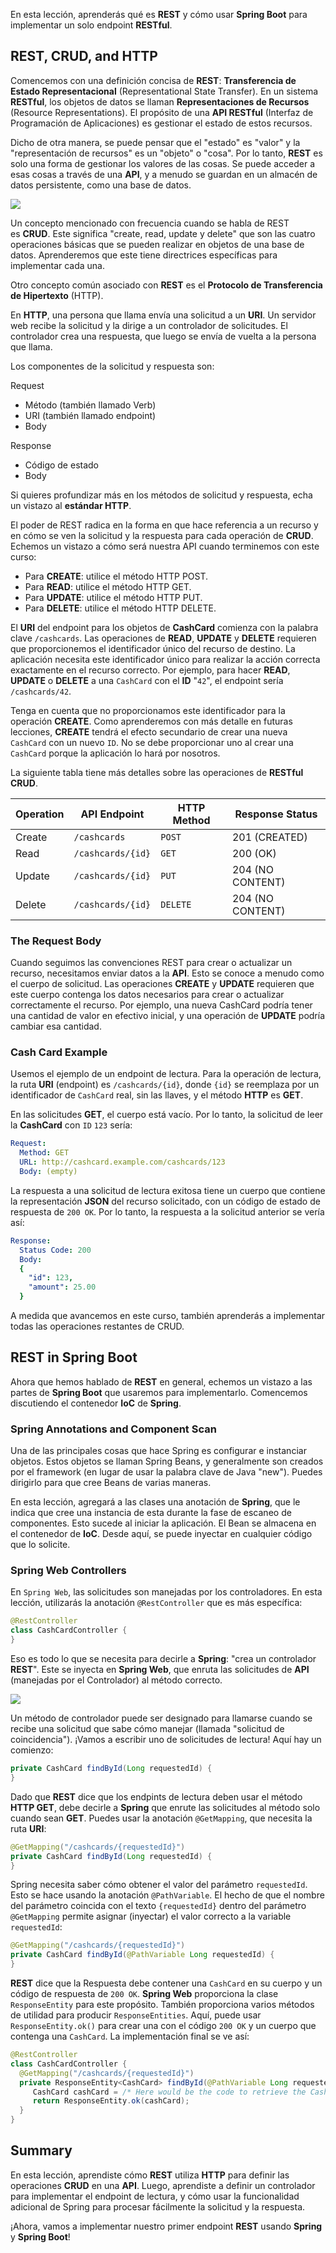 En esta lección, aprenderás qué es **REST** y cómo usar **Spring Boot** para implementar un solo endpoint **RESTful**.

## REST, CRUD, and HTTP

Comencemos con una definición concisa de **REST**: **Transferencia de Estado Representacional** (Representational State Transfer). En un sistema **RESTful**, los objetos de datos se llaman **Representaciones de Recursos** (Resource Representations). El propósito de una **API RESTful** (Interfaz de Programación de Aplicaciones) es gestionar el estado de estos recursos.

Dicho de otra manera, se puede pensar que el "estado" es "valor" y la "representación de recursos" es un "objeto" o "cosa".
Por lo tanto, **REST** es solo una forma de gestionar los valores de las cosas.
Se puede acceder a esas cosas a través de una **API**, y a menudo se guardan en un almacén de datos persistente, como una base de datos.

<img src="https://github.com/palmerovicdev/spring-certified-professional-course-es/blob/main/99-Assets/rest-http-flow.png">

Un concepto mencionado con frecuencia cuando se habla de REST es **CRUD**.
Este significa "create, read, update y delete" que son las cuatro operaciones básicas que se pueden realizar en objetos de una base de datos.
Aprenderemos que este tiene directrices específicas para implementar cada una.

Otro concepto común asociado con **REST** es el **Protocolo de Transferencia de Hipertexto** (HTTP). 

En **HTTP**, una persona que llama envía una solicitud a un **URI**. Un servidor web recibe la solicitud y la dirige a un controlador de solicitudes. El controlador crea una respuesta, que luego se envía de vuelta a la persona que llama.

Los componentes de la solicitud y respuesta son:

Request
- Método (también llamado Verb)
- URI (también llamado endpoint)
- Body

Response

- Código de estado
- Body

Si quieres profundizar más en los métodos de solicitud y respuesta, echa un vistazo al **estándar HTTP**.

El poder de REST radica en la forma en que hace referencia a un recurso y en cómo se ven la solicitud y la respuesta para cada operación de **CRUD**. Echemos un vistazo a cómo será nuestra API cuando terminemos con este curso:

- Para **CREATE**: utilice el método HTTP POST.
- Para **READ**: utilice el método HTTP GET.
- Para **UPDATE**: utilice el método HTTP PUT.
- Para **DELETE**: utilice el método HTTP DELETE.

El **URI** del endpoint para los objetos de **CashCard** comienza con la palabra clave `/cashcards`. Las operaciones de **READ**, **UPDATE** y 
**DELETE** requieren que proporcionemos el identificador único del recurso de destino. La aplicación necesita este identificador único para realizar la acción correcta exactamente en el recurso correcto. Por ejemplo, para hacer **READ**, **UPDATE** o **DELETE** a una `CashCard` con el **ID** "`42`", el endpoint sería `/cashcards/42`.

Tenga en cuenta que no proporcionamos este identificador para la operación **CREATE**. Como aprenderemos con más detalle en futuras lecciones, **CREATE** tendrá el efecto secundario de crear una nueva `CashCard` con un nuevo `ID`. No se debe proporcionar uno al crear una `CashCard` porque la aplicación lo hará por nosotros.

La siguiente tabla tiene más detalles sobre las operaciones de **RESTful CRUD**.

| Operation | API Endpoint      | HTTP Method | Response Status  |
| --------- | ----------------- | ----------- | ---------------- |
| Create    | `/cashcards`      | `POST`      | 201 (CREATED)    |
| Read      | `/cashcards/{id}` | `GET`       | 200 (OK)         |
| Update    | `/cashcards/{id}` | `PUT`       | 204 (NO CONTENT) |
| Delete    | `/cashcards/{id}` | `DELETE`    | 204 (NO CONTENT) |

### The Request Body

Cuando seguimos las convenciones REST para crear o actualizar un recurso, necesitamos enviar datos a la **API**. Esto se conoce a menudo como el 
cuerpo de solicitud. Las operaciones **CREATE** y **UPDATE** requieren que este cuerpo contenga los datos necesarios para crear o actualizar 
correctamente el recurso. Por ejemplo, una nueva CashCard podría tener una cantidad de valor en efectivo inicial, y una operación de **UPDATE** podría 
cambiar esa cantidad.

### Cash Card Example

Usemos el ejemplo de un endpoint de lectura. Para la operación de lectura, la ruta **URI** (endpoint) es `/cashcards/{id}`, donde `{id}` se reemplaza por un identificador de `CashCard` real, sin las llaves, y el método **HTTP** es **GET**.

En las solicitudes **GET**, el cuerpo está vacío. Por lo tanto, la solicitud de leer la **CashCard** con `ID` `123` sería:
  
```yaml
Request:
  Method: GET
  URL: http://cashcard.example.com/cashcards/123
  Body: (empty)
```

La respuesta a una solicitud de lectura exitosa tiene un cuerpo que contiene la representación **JSON** del recurso solicitado, con un código de estado de respuesta de `200 OK`. Por lo tanto, la respuesta a la solicitud anterior se vería así:

```yaml
Response:
  Status Code: 200
  Body:
  {
    "id": 123,
    "amount": 25.00
  }
```

A medida que avancemos en este curso, también aprenderás a implementar todas las operaciones restantes de CRUD.

## REST in Spring Boot

Ahora que hemos hablado de **REST** en general, echemos un vistazo a las partes de **Spring Boot** que usaremos para implementarlo. Comencemos discutiendo el contenedor **IoC** de **Spring**.

### Spring Annotations and Component Scan

Una de las principales cosas que hace Spring es configurar e instanciar objetos. Estos objetos se llaman Spring Beans, y generalmente son creados por el framework (en lugar de usar la palabra clave de Java "new"). Puedes dirigirlo para que cree Beans de varias maneras.

En esta lección, agregará a las clases una anotación de **Spring**, que le indica que cree una instancia de esta durante la fase de escaneo de componentes. Esto sucede al iniciar la aplicación. El Bean se almacena en el contenedor de **IoC**. Desde aquí, se puede inyectar en cualquier código que lo solicite.

### Spring Web Controllers

En `Spring Web`, las solicitudes son manejadas por los controladores. En esta lección, utilizarás la anotación `@RestController` que es más específica:
  
```java
@RestController
class CashCardController {
}
```

Eso es todo lo que se necesita para decirle a **Spring**: "crea un controlador **REST**". Este se inyecta en **Spring Web**, que enruta las 
solicitudes de **API** (manejadas por el Controlador) al método correcto.

<img src="https://github.com/palmerovicdev/spring-certified-professional-course-es/blob/main/99-Assets/webcontroller-implementingGET.jpg">

Un método de controlador puede ser designado para llamarse cuando se recibe una solicitud que sabe cómo manejar (llamada "solicitud de coincidencia"). ¡Vamos a escribir uno de solicitudes de lectura! Aquí hay un comienzo:
  
```java
private CashCard findById(Long requestedId) {
}
```

Dado que **REST** dice que los endpints de lectura deben usar el método **HTTP GET**, debe decirle a **Spring** que enrute las solicitudes al método solo cuando sean **GET**. Puedes usar la anotación `@GetMapping`, que necesita la ruta **URI**:

```java
@GetMapping("/cashcards/{requestedId}")
private CashCard findById(Long requestedId) {
}
```

Spring necesita saber cómo obtener el valor del parámetro `requestedId`. Esto se hace usando la anotación `@PathVariable`. El hecho de que el nombre del parámetro coincida con el texto `{requestedId}` dentro del parámetro `@GetMapping` permite asignar (inyectar) el valor correcto a la variable `requestedId`:

```java
@GetMapping("/cashcards/{requestedId}")
private CashCard findById(@PathVariable Long requestedId) {
}
```

**REST** dice que la Respuesta debe contener una `CashCard` en su cuerpo y un código de respuesta de `200 OK`. **Spring Web** proporciona la clase `ResponseEntity` para este propósito. También proporciona varios métodos de utilidad para producir `ResponseEntities`. Aquí, puede usar `ResponseEntity.ok()` para crear una con el código `200 OK` y un cuerpo que contenga una `CashCard`. La implementación final se ve así:

```java
@RestController
class CashCardController {
  @GetMapping("/cashcards/{requestedId}")
  private ResponseEntity<CashCard> findById(@PathVariable Long requestedId) {
     CashCard cashCard = /* Here would be the code to retrieve the CashCard */;
     return ResponseEntity.ok(cashCard);
  }
}
```

## Summary

En esta lección, aprendiste cómo **REST** utiliza **HTTP** para definir las operaciones **CRUD** en una **API**. Luego, aprendiste a definir un controlador para implementar el endpoint de lectura, y cómo usar la funcionalidad adicional de Spring para procesar fácilmente la solicitud y la respuesta.

¡Ahora, vamos a implementar nuestro primer endpoint **REST** usando **Spring** y **Spring Boot**!
